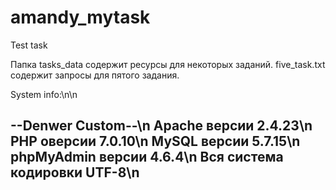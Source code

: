 # amandy_mytask
Test task

Папка tasks_data содержит ресурсы для некоторых заданий.
five_task.txt содержит запросы для пятого задания.

System info:\n\n

--Denwer Custom--\n
Apache версии 2.4.23\n
PHP оверсии 7.0.10\n
MySQL версии 5.7.15\n
phpMyAdmin версии 4.6.4\n
Вся система кодировки UTF-8\n
------------------------------


